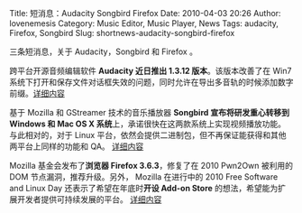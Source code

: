 Title: 短消息：Audacity Songbird Firefox
Date: 2010-04-03 20:26
Author: lovenemesis
Category: Music Editor, Music Player, News
Tags: audacity, Firefox, Songbird
Slug: shortnews-audacity-songbird-firefox

三条短消息，关于 Audacity，Songbird 和 Firefox 。

跨平台开源音频编辑软件 **Audacity 近日推出 1.3.12 版本**。该版本改善了在
Win7
系统下打开和保存文件对话框失效的问题，同时允许在导出多音轨的时候添加数字前缀。[详细内容](http://audacity.sourceforge.net/)

基于 Mozilla 和 GStreamer 技术的音乐播放器 **Songbird
宣布将研发重心转移到 Windows 和 Mac OS X
系统**上，承诺很快在这两款系统上实现视频播放功能。与此相对的，对于 Linux
平台，依然会提供二进制包，但不再保证能获得和其他两平台上同样的功能和
QA。
[详细内容](http://blog.songbirdnest.com/2010/04/02/songbird-singing-a-new-tune/)

Mozilla 基金会发布了**浏览器 Firefox 3.6.3**，修复了在 2010 Pwn2Own
被利用的 DOM 节点漏洞，推荐升级。另外， Mozilla 在进行中的 2010 Free
Software and Linux Day 还表示了希望在年底时**开设 Add-on Store**
的想法，希望能为扩展开发者提供可持续发展的平台。
[详细内容](http://www.mozilla.org/security/announce/2010/mfsa2010-25.html)
